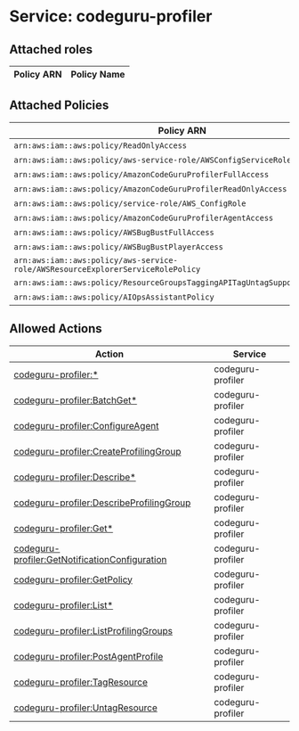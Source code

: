 # Service: codeguru-profiler

## Attached roles

| Policy ARN | Policy Name |
|------------|-------------|
## Attached Policies

| Policy ARN | Policy Name |
|------------|-------------|
| `arn:aws:iam::aws:policy/ReadOnlyAccess` | [ReadOnlyAccess](../policies.md#readonlyaccess) |
| `arn:aws:iam::aws:policy/aws-service-role/AWSConfigServiceRolePolicy` | [AWSConfigServiceRolePolicy](../policies.md#awsconfigservicerolepolicy) |
| `arn:aws:iam::aws:policy/AmazonCodeGuruProfilerFullAccess` | [AmazonCodeGuruProfilerFullAccess](../policies.md#amazoncodeguruprofilerfullaccess) |
| `arn:aws:iam::aws:policy/AmazonCodeGuruProfilerReadOnlyAccess` | [AmazonCodeGuruProfilerReadOnlyAccess](../policies.md#amazoncodeguruprofilerreadonlyaccess) |
| `arn:aws:iam::aws:policy/service-role/AWS_ConfigRole` | [AWS_ConfigRole](../policies.md#aws_configrole) |
| `arn:aws:iam::aws:policy/AmazonCodeGuruProfilerAgentAccess` | [AmazonCodeGuruProfilerAgentAccess](../policies.md#amazoncodeguruprofileragentaccess) |
| `arn:aws:iam::aws:policy/AWSBugBustFullAccess` | [AWSBugBustFullAccess](../policies.md#awsbugbustfullaccess) |
| `arn:aws:iam::aws:policy/AWSBugBustPlayerAccess` | [AWSBugBustPlayerAccess](../policies.md#awsbugbustplayeraccess) |
| `arn:aws:iam::aws:policy/aws-service-role/AWSResourceExplorerServiceRolePolicy` | [AWSResourceExplorerServiceRolePolicy](../policies.md#awsresourceexplorerservicerolepolicy) |
| `arn:aws:iam::aws:policy/ResourceGroupsTaggingAPITagUntagSupportedResources` | [ResourceGroupsTaggingAPITagUntagSupportedResources](../policies.md#resourcegroupstaggingapitaguntagsupportedresources) |
| `arn:aws:iam::aws:policy/AIOpsAssistantPolicy` | [AIOpsAssistantPolicy](../policies.md#aiopsassistantpolicy) |

## Allowed Actions

| Action | Service |
|--------|---------|
| [codeguru-profiler:*](../actions.md#codeguru-profiler:all) | codeguru-profiler |
| [codeguru-profiler:BatchGet*](../actions.md#codeguru-profiler:batchgetall) | codeguru-profiler |
| [codeguru-profiler:ConfigureAgent](../actions.md#codeguru-profiler:configureagent) | codeguru-profiler |
| [codeguru-profiler:CreateProfilingGroup](../actions.md#codeguru-profiler:createprofilinggroup) | codeguru-profiler |
| [codeguru-profiler:Describe*](../actions.md#codeguru-profiler:describeall) | codeguru-profiler |
| [codeguru-profiler:DescribeProfilingGroup](../actions.md#codeguru-profiler:describeprofilinggroup) | codeguru-profiler |
| [codeguru-profiler:Get*](../actions.md#codeguru-profiler:getall) | codeguru-profiler |
| [codeguru-profiler:GetNotificationConfiguration](../actions.md#codeguru-profiler:getnotificationconfiguration) | codeguru-profiler |
| [codeguru-profiler:GetPolicy](../actions.md#codeguru-profiler:getpolicy) | codeguru-profiler |
| [codeguru-profiler:List*](../actions.md#codeguru-profiler:listall) | codeguru-profiler |
| [codeguru-profiler:ListProfilingGroups](../actions.md#codeguru-profiler:listprofilinggroups) | codeguru-profiler |
| [codeguru-profiler:PostAgentProfile](../actions.md#codeguru-profiler:postagentprofile) | codeguru-profiler |
| [codeguru-profiler:TagResource](../actions.md#codeguru-profiler:tagresource) | codeguru-profiler |
| [codeguru-profiler:UntagResource](../actions.md#codeguru-profiler:untagresource) | codeguru-profiler |